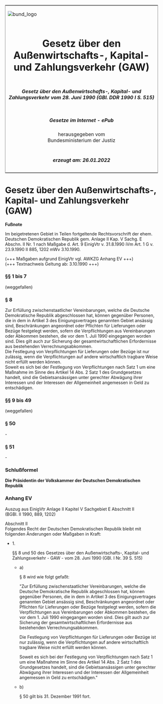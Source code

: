 <span id="DECKBLATT.html"></span>

<table border="0" frame="border" width="100%">

<tr valign="top">

<td align="left">

![bund\_logo](BfJ_2021_Web_de_de.gif)

</td>

<td align="right">

 

</td>

</tr>

<tr align="center" valign="middle">

<td colspan="2">

# Gesetz über den Außenwirtschafts-, Kapital- und Zahlungsverkehr (GAW)

</td>

</tr>

<tr align="center" valign="middle">

<td colspan="2">

##### Gesetz über den Außenwirtschafts-, Kapital- und Zahlungsverkehr vom 28. Juni 1990 (GBl. DDR 1990 I S. 515)

</td>

</tr>

<tr align="center" valign="middle">

<td colspan="2">

  
  

##### Gesetze im Internet - ePub  
  
herausgegeben vom  
Bundesministerium der Justiz

</td>

</tr>

<tr align="center" valign="bottom">

<td colspan="2">

  
  

##### erzeugt am: 26.01.2022

</td>

</tr>

</table>

<span id="DDNR005150990.html"></span>

# Gesetz über den Außenwirtschafts-, Kapital- und Zahlungsverkehr (GAW)

<div>

  
**Fußnote**

<div class="jnhtml">

<div>

<div class="jurAbsatz">

Im beigetretenen Gebiet in Teilen fortgeltende Rechtsvorschrift der
ehem. Deutschen Demokratischen Republik gem. Anlage II Kap. V Sachg. E
Abschn. II Nr. 1 nach Maßgabe d. Art. 9 EinigVtr v. 31.8.1990 iVm Art. 1
G v. 23.9.1990 II 885, 1202 mWv 3.10.1990.

</div>

<div class="jurAbsatz">

  
(+++ Maßgaben aufgrund EinigVtr vgl. AWKZG Anhang EV +++)  
(+++ Textnachweis Geltung ab: 3.10.1990 +++)

</div>

</div>

</div>

</div>

<span id="DDNR005150990BJNE000100314.html"></span>

### §§ 1 bis 7  
(weggefallen)

<span id="DDNR005150990BJNE000200314.html"></span>

### § 8  

<div>

<div class="jnhtml">

<div>

<div class="jurAbsatz">

Zur Erfüllung zwischenstaatlicher Vereinbarungen, welche die Deutsche
Demokratische Republik abgeschlossen hat, können gegenüber Personen, die
in dem in Artikel 3 des Einigungsvertrages genannten Gebiet ansässig
sind, Beschränkungen angeordnet oder Pflichten für Lieferungen oder
Bezüge festgelegt werden, sofern die Verpflichtungen aus Vereinbarungen
oder Abkommen bestehen, die vor dem 1. Juli 1990 eingegangen worden
sind. Dies gilt auch zur Sicherung der gesamtwirtschaftlichen
Erfordernisse aus bestehenden Verrechnungsabkommen.  
Die Festlegung von Verpflichtungen für Lieferungen oder Bezüge ist nur
zulässig, wenn die Verpflichtungen auf andere wirtschaftlich tragbare
Weise nicht erfüllt werden können.  
Soweit es sich bei der Festlegung von Verpflichtungen nach Satz 1 um
eine Maßnahme im Sinne des Artikel 14 Abs. 2 Satz 1 des Grundgesetzes
handelt, sind die Gebietsansässigen unter gerechter Abwägung ihrer
Interessen und der Interessen der Allgemeinheit angemessen in Geld zu
entschädigen.

</div>

</div>

</div>

</div>

<span id="DDNR005150990BJNE000300314.html"></span>

### §§ 9 bis 49  
(weggefallen)

<span id="DDNR005150990BJNE000500314.html"></span>

### § 50  

<div>

<div class="jnhtml">

<div>

<div class="jurAbsatz">

\-

</div>

</div>

</div>

</div>

<span id="DDNR005150990BJNE000600314.html"></span>

### § 51  

<div>

<div class="jnhtml">

<div>

<div class="jurAbsatz">

\-

</div>

</div>

</div>

</div>

<span id="DDNR005150990BJNE000700314.html"></span>

### Schlußformel  

<div>

<div class="jnhtml">

<div>

<div class="jurAbsatz">

<span style=";font-weight:bold">Die Präsidentin der Volkskammer der
Deutschen Demokratischen Republik</span>

</div>

</div>

</div>

</div>

<span id="DDNR005150990BJNE888800301.html"></span>

### Anhang EV  
Auszug aus EinigVtr Anlage II Kapitel V Sachgebiet E Abschnitt II  
(BGBl. II 1990, 889, 1202)

<div>

<div class="jnhtml">

<div>

<div class="jurAbsatz">

Abschnitt II  
Folgendes Recht der Deutschen Demokratischen Republik bleibt mit
folgenden Änderungen oder Maßgaben in Kraft:

  - 1\.
    
    <div style="">
    
    §§ 8 und 50 des Gesetzes über den Außenwirtschafts-, Kapital- und
    Zahlungsverkehr - GAW - vom 28. Juni 1990 (GBl. I Nr. 39 S. 515)
    
      - a)
        
        <div style="">
        
        § 8 wird wie folgt gefaßt:
        
        </div>
        
        <div style="">
        
        "Zur Erfüllung zwischenstaatlicher Vereinbarungen, welche die
        Deutsche Demokratische Republik abgeschlossen hat, können
        gegenüber Personen, die in dem in Artikel 3 des
        Einigungsvertrages genannten Gebiet ansässig sind,
        Beschränkungen angeordnet oder Pflichten für Lieferungen oder
        Bezüge festgelegt werden, sofern die Verpflichtungen aus
        Vereinbarungen oder Abkommen bestehen, die vor dem 1. Juli 1990
        eingegangen worden sind. Dies gilt auch zur Sicherung der
        gesamtwirtschaftlichen Erfordernisse aus bestehenden
        Verrechnungsabkommen.
        
        </div>
        
        <div style="">
        
        Die Festlegung von Verpflichtungen für Lieferungen oder Bezüge
        ist nur zulässig, wenn die Verpflichtungen auf andere
        wirtschaftlich tragbare Weise nicht erfüllt werden können.
        
        </div>
        
        <div style="">
        
        Soweit es sich bei der Festlegung von Verpflichtungen nach Satz
        1 um eine Maßnahme im Sinne des Artikel 14 Abs. 2 Satz 1 des
        Grundgesetzes handelt, sind die Gebietsansässigen unter
        gerechter Abwägung ihrer Interessen und der Interessen der
        Allgemeinheit angemessen in Geld zu entschädigen."
        
        </div>
    
      - b)
        
        <div style="">
        
        § 50 gilt bis 31. Dezember 1991 fort.
        
        </div>
    
    </div>

</div>

</div>

</div>

</div>
